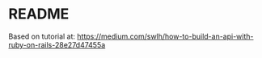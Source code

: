 # README

Based on tutorial at: https://medium.com/swlh/how-to-build-an-api-with-ruby-on-rails-28e27d47455a
